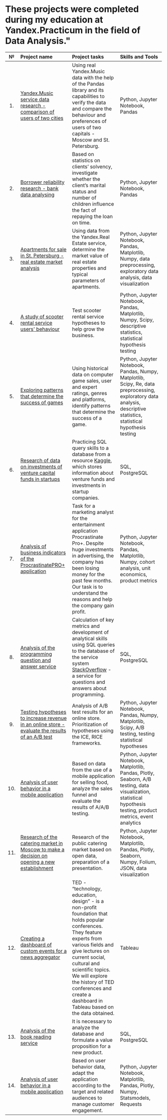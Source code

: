 # These projects were completed during my education at Yandex.Practicum in the field of Data Analysis."
| № | Project name | Project tasks | Skills and Tools | 
|:---:| :---------------------- | :---------------------- | :---------------------- |
| 1. | [Yandex.Music service data research - comparison of users of two cities](https://github.com/iqzmn/yandex_practicum_projects/tree/main/Music%20of%20big%20cities) | Using real Yandex.Music data with the help of the Pandas library and its capabilities to verify the data and compare the behaviour and preferences of users of two capitals - Moscow and St. Petersburg. | Python, Jupyter Notebook, Pandas |
| 2. | [Borrower reliability research - bank data analysing](https://github.com/iqzmn/yandex_practicum_projects/tree/main/Borrower%20reliability%20research) | Based on statistics on clients’ solvency, investigate whether the client’s marital status and number of children influence the fact of repaying the loan on time. | Python, Jupyter Notebook, Pandas |
| 3. |[Apartments for sale in St. Petersburg - real estate market analysis](https://github.com/iqzmn/yandex_practicum_projects/tree/main/Research%20of%20advertisements%20for%20the%20sale%20of%20apartments)| Using data from the Yandex.Real Estate service, determine the market value of real estate properties and typical parameters of apartments. | Python, Jupyter Notebook, Pandas, Matplotlib, Numpy, data preprocessing, exploratory data analysis, data visualization |
| 4. |[A study of scooter rental service users' behaviour](https://github.com/iqzmn/yandex_practicum_projects/tree/main/Scooter%20rental%20service%20GoFast)| Test scooter rental service hypotheses to help grow the business. | Python, Jupyter Notebook, Pandas, Matplotlib, Numpy, Scipy, descriptive statistics, statistical hypothesis testing |
| 5. |[Exploring patterns that determine the success of games](https://github.com/iqzmn/yandex_practicum_projects/tree/main/Computer%20games%20market)| Using historical data on computer game sales, user and expert ratings, genres and platforms, identify patterns that determine the success of a game. | Python, Jupyter Notebook, Pandas, Numpy, Matplotlib, Scipy, Re, data preprocessing, exploratory data analysis, descriptive statistics, statistical hypothesis testing |
| 6. |[Research of data on investments of venture capital funds in startups](https://github.com/iqzmn/yandex_practicum_projects/tree/main/Basic%20SQL)| Practicing SQL query skills to a database from a resource [Kaggle](https://www.kaggle.com), which stores information about venture funds and investments in startup companies. | SQL, PostgreSQL |
| 7. |[Analysis of business indicators of the ProcrastinatePRO+ application](https://github.com/iqzmn/yandex_practicum_projects/tree/main/Analysis%20of%20business%20indicators)| Task for a marketing analyst for the entertainment application Procrastinate Pro+. Despite huge investments in advertising, the company has been losing money for the past few months. Our task is to understand the reasons and help the company gain profit. | Python, Jupyter Notebook, Pandas, Matplotlib, Numpy, cohort analysis, unit economics, product metrics |
| 8. |[Analysis of the programming question and answer service](https://github.com/iqzmn/yandex_practicum_projects/tree/main/Advanced%20SQL)| Calculation of key metrics and development of analytical skills using SQL queries to the database of the service system [StackOverflow](https://stackoverflow.com/) - a service for questions and answers about programming. | SQL, PostgreSQL |
| 9. |[Testing hypotheses to increase revenue in an online store - evaluate the results of an A/B test](https://github.com/iqzmn/yandex_practicum_projects/tree/main/Decision%20making%20in%20business)| Analysis of A/B test results for an online store. Prioritization of hypotheses using the ICE, RICE frameworks. | Python, Jupyter Notebook, Pandas, Numpy, Matplotlib, Scipy, A/B testing, testing statistical hypotheses |
| 10. |[Analysis of user behavior in a mobile application](https://github.com/iqzmn/yandex_practicum_projects/tree/main/Analysis%20of%20the%20AAB%20sales%20funnel%20test)| Based on data from the use of a mobile application for selling food, analyze the sales funnel and evaluate the results of A/A/B testing. | Python, Jupyter Notebook, Matplotlib, Pandas, Plotly, Seaborn, A/B testing, data visualization, statistical hypothesis testing, product metrics, event analytics |
| 11. |[Research of the catering market in Moscow to make a decision on opening a new establishment](https://github.com/iqzmn/yandex_practicum_projects/tree/main/Catering%20market)| Research of the public catering market based on open data, preparation of a presentation. | Python, Jupyter Notebook, Matplotlib, Pandas, Plotly, Seaborn, Numpy, Folium, JSON, data visualization|
| 12. |[Creating a dashboard of custom events for a news aggregator](https://public.tableau.com/shared/9MGS9XF94)| TED - “technology, education, design” - is a non-profit foundation that holds popular conferences. They feature experts from various fields and give lectures on current social, cultural and scientific topics. We will explore the history of TED conferences and create a dashboard in Tableau based on the data obtained. | Tableau |
| 13. |[Analysis of the book reading service](https://github.com/iqzmn/yandex_practicum_projects/tree/main/Book%20reading%20service)| It is necessary to analyze the database and formulate a value proposition for a new product. | SQL, PostgreSQL |
| 14. |[Analysis of user behavior in a mobile application](https://github.com/iqzmn/yandex_practicum_projects/tree/main/Mobile%20app)| Based on user behavior data, adapt the application according to the target and related audiences to manage customer engagement. | Python, Jupyter Notebook, Matplotlib, Pandas, Plotly, Numpy, Statsmodels, Requests |
